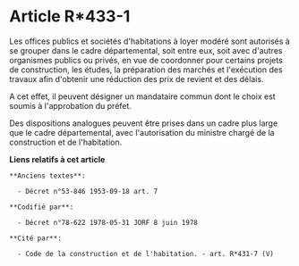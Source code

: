 # Article R*433-1

Les offices publics et sociétés d'habitations à loyer modéré sont autorisés à se grouper dans le cadre départemental, soit
entre eux, soit avec d'autres organismes publics ou privés, en vue de coordonner pour certains projets de construction, les
études, la préparation des marchés et l'exécution des travaux afin d'obtenir une réduction des prix de revient et des délais.

A cet effet, il peuvent désigner un mandataire commun dont le choix est soumis à l'approbation du préfet.

Des dispositions analogues peuvent être prises dans un cadre plus large que le cadre départemental, avec l'autorisation du
ministre chargé de la construction et de l'habitation.

**Liens relatifs à cet article**

	**Anciens textes**:

	  - Décret n°53-846 1953-09-18 art. 7

	**Codifié par**:

	  - Décret n°78-622 1978-05-31 JORF 8 juin 1978

	**Cité par**:

	  - Code de la construction et de l'habitation. - art. R*431-7 (V)
